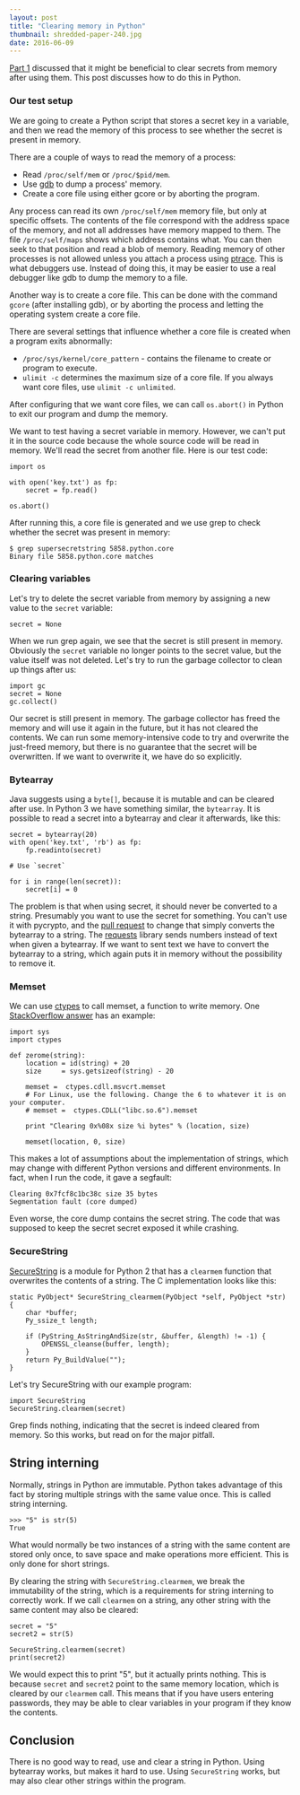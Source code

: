 ```yaml
---
layout: post
title: "Clearing memory in Python"
thumbnail: shredded-paper-240.jpg
date: 2016-06-09
---
```


[Part 1](/2016/05/22/should-passwords-be-cleared-from-memory/) discussed that it might be beneficial to clear secrets from memory after using them. This post discusses how to do this in Python.

### Our test setup

We are going to create a Python script that stores a secret key in a variable, and then we read the memory of this process to see whether the secret is present in memory.

There are a couple of ways to read the memory of a process:
* Read `/proc/self/mem` or `/proc/$pid/mem`.
* Use [gdb](https://www.gnu.org/software/gdb/) to dump a process' memory.
* Create a core file using either gcore or by aborting the program.

Any process can read its own `/proc/self/mem` memory file, but only at specific offsets. The contents of the file correspond with the address space of the memory, and not all addresses have memory mapped to them. The file `/proc/self/maps` shows which address contains what. You can then seek to that position and read a blob of memory. Reading memory of other processes is not allowed unless you attach a process using [ptrace](https://en.wikipedia.org/wiki/Ptrace). This is what debuggers use. Instead of doing this, it may be easier to use a real debugger like gdb to dump the memory to a file.

Another way is to create a core file. This can be done with the command `gcore` (after installing gdb), or by aborting the process and letting the operating system create a core file.

There are several settings that influence whether a core file is created when a program exits abnormally:
* `/proc/sys/kernel/core_pattern` - contains the filename to create or program to execute.
* `ulimit -c` determines the maximum size of a core file. If you always want core files, use `ulimit -c unlimited`.

After configuring that we want core files, we can call `os.abort()` in Python to exit our program and dump the memory.

We want to test having a secret variable in memory. However, we can't put it in the source code because the whole source code will be read in memory. We'll read the secret from another file. Here is our test code:

    import os

    with open('key.txt') as fp:
        secret = fp.read()

    os.abort()

After running this, a core file is generated and we use grep to check whether the secret was present in memory:

    $ grep supersecretstring 5858.python.core 
    Binary file 5858.python.core matches

### Clearing variables

Let's try to delete the secret variable from memory by assigning a new value to the `secret` variable:

    secret = None

When we run grep again, we see that the secret is still present in memory. Obviously the `secret` variable no longer points to the secret value, but the value itself was not deleted. Let's try to run the garbage collector to clean up things after us:

    import gc
    secret = None
    gc.collect()

Our secret is still present in memory. The garbage collector has freed the memory and will use it again in the future, but it has not cleared the contents. We can run some memory-intensive code to try and overwrite the just-freed memory, but there is no guarantee that the secret will be overwritten. If we want to overwrite it, we have do so explicitly.

### Bytearray

Java suggests using a `byte[]`, because it is mutable and can be cleared after use. In Python 3 we have something similar, the `bytearray`. It is possible to read a secret into a bytearray and clear it afterwards, like this:

    secret = bytearray(20)
    with open('key.txt', 'rb') as fp:
        fp.readinto(secret)

    # Use `secret`

    for i in range(len(secret)):
        secret[i] = 0

The problem is that when using secret, it should never be converted to a string. Presumably you want to use the secret for something. You can't use it with pycrypto, and the [pull request](https://github.com/dlitz/pycrypto/pull/81) to change that simply converts the bytearray to a string. The [requests](http://docs.python-requests.org/en/master/) library sends numbers instead of text when given a bytearray. If we want to sent text we have to convert the bytearray to a string, which again puts it in memory without the possibility to remove it.

### Memset

We can use [ctypes](https://docs.python.org/2/library/ctypes.html) to call memset, a function to write memory. One [StackOverflow answer](http://stackoverflow.com/questions/982682/mark-data-as-sensitive-in-python/983525#983525) has an example:

    import sys
    import ctypes

    def zerome(string):
        location = id(string) + 20
        size     = sys.getsizeof(string) - 20

        memset =  ctypes.cdll.msvcrt.memset
        # For Linux, use the following. Change the 6 to whatever it is on your computer.
        # memset =  ctypes.CDLL("libc.so.6").memset

        print "Clearing 0x%08x size %i bytes" % (location, size)

        memset(location, 0, size)

This makes a lot of assumptions about the implementation of strings, which may change with different Python versions and different environments. In fact, when I run the code, it gave a segfault:

    Clearing 0x7fcf8c1bc38c size 35 bytes
    Segmentation fault (core dumped)

Even worse, the core dump contains the secret string. The code that was supposed to keep the secret secret exposed it while crashing.

### SecureString

[SecureString](https://github.com/dnet/pysecstr) is a module for Python 2 that has a `clearmem` function that overwrites the contents of a string. The C implementation looks like this:

    static PyObject* SecureString_clearmem(PyObject *self, PyObject *str) {
        char *buffer;
        Py_ssize_t length;

        if (PyString_AsStringAndSize(str, &buffer, &length) != -1) {
            OPENSSL_cleanse(buffer, length);
        }
        return Py_BuildValue("");
    }

Let's try SecureString with our example program:

    import SecureString
    SecureString.clearmem(secret)

Grep finds nothing, indicating that the secret is indeed cleared from memory. So this works, but read on for the major pitfall.

## String interning

Normally, strings in Python are immutable. Python takes advantage of this fact by storing multiple strings with the same value once. This is called string interning.

    >>> "5" is str(5)
    True

What would normally be two instances of a string with the same content are stored only once, to save space and make operations more efficient. This is only done for short strings.

By clearing the string with `SecureString.clearmem`, we break the immutability of the string, which is a requirements for string interning to correctly work. If we call `clearmem` on a string, any other string with the same content may also be cleared:

    secret = "5"
    secret2 = str(5)

    SecureString.clearmem(secret)
    print(secret2)

We would expect this to print "5", but it actually prints nothing. This is because `secret` and `secret2` point to the same memory location, which is cleared by our `clearmem` call. This means that if you have users entering passwords, they may be able to clear variables in your program if they know the contents.


## Conclusion

There is no good way to read, use and clear a string in Python. Using bytearray works, but makes it hard to use. Using `SecureString` works, but may also clear other strings within the program.
